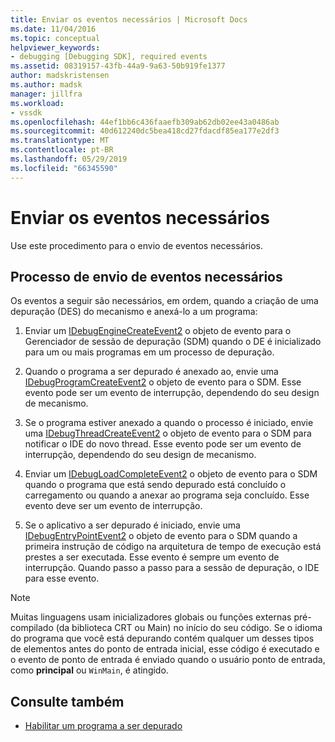 ```yaml
---
title: Enviar os eventos necessários | Microsoft Docs
ms.date: 11/04/2016
ms.topic: conceptual
helpviewer_keywords:
- debugging [Debugging SDK], required events
ms.assetid: 08319157-43fb-44a9-9a63-50b919fe1377
author: madskristensen
ms.author: madsk
manager: jillfra
ms.workload:
- vssdk
ms.openlocfilehash: 44ef1bb6c436faaefb309ab62db02ee43a0486ab
ms.sourcegitcommit: 40d612240dc5bea418cd27fdacdf85ea177e2df3
ms.translationtype: MT
ms.contentlocale: pt-BR
ms.lasthandoff: 05/29/2019
ms.locfileid: "66345590"
---
```

# <a name="send-the-required-events"></a>Enviar os eventos necessários
Use este procedimento para o envio de eventos necessários.

## <a name="process-for-sending-required-events"></a>Processo de envio de eventos necessários
 Os eventos a seguir são necessários, em ordem, quando a criação de uma depuração (DES) do mecanismo e anexá-lo a um programa:

1. Enviar um [IDebugEngineCreateEvent2](../../extensibility/debugger/reference/idebugenginecreateevent2.md) o objeto de evento para o Gerenciador de sessão de depuração (SDM) quando o DE é inicializado para um ou mais programas em um processo de depuração.

2. Quando o programa a ser depurado é anexado ao, envie uma [IDebugProgramCreateEvent2](../../extensibility/debugger/reference/idebugprogramcreateevent2.md) o objeto de evento para o SDM. Esse evento pode ser um evento de interrupção, dependendo do seu design de mecanismo.

3. Se o programa estiver anexado a quando o processo é iniciado, envie uma [IDebugThreadCreateEvent2](../../extensibility/debugger/reference/idebugthreadcreateevent2.md) o objeto de evento para o SDM para notificar o IDE do novo thread. Esse evento pode ser um evento de interrupção, dependendo do seu design de mecanismo.

4. Enviar um [IDebugLoadCompleteEvent2](../../extensibility/debugger/reference/idebugloadcompleteevent2.md) o objeto de evento para o SDM quando o programa que está sendo depurado está concluído o carregamento ou quando a anexar ao programa seja concluído. Esse evento deve ser um evento de interrupção.

5. Se o aplicativo a ser depurado é iniciado, envie uma [IDebugEntryPointEvent2](../../extensibility/debugger/reference/idebugentrypointevent2.md) o objeto de evento para o SDM quando a primeira instrução de código na arquitetura de tempo de execução está prestes a ser executada. Esse evento é sempre um evento de interrupção. Quando passo a passo para a sessão de depuração, o IDE para esse evento.

> [!NOTE]
> Muitas linguagens usam inicializadores globais ou funções externas pré-compilado (da biblioteca CRT ou Main) no início do seu código. Se o idioma do programa que você está depurando contém qualquer um desses tipos de elementos antes do ponto de entrada inicial, esse código é executado e o evento de ponto de entrada é enviado quando o usuário ponto de entrada, como **principal** ou `WinMain`, é atingido.

## <a name="see-also"></a>Consulte também
- [Habilitar um programa a ser depurado](../../extensibility/debugger/enabling-a-program-to-be-debugged.md)